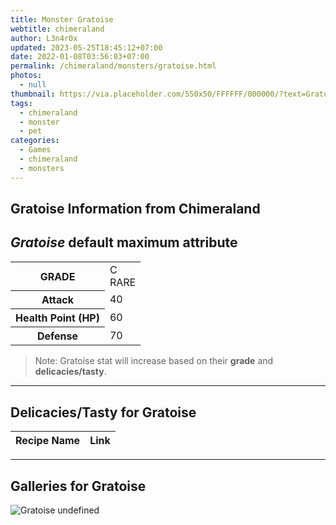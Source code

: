 ```yaml
---
title: Monster Gratoise
webtitle: chimeraland
author: L3n4r0x
updated: 2023-05-25T18:45:12+07:00
date: 2022-01-08T03:56:03+07:00
permalink: /chimeraland/monsters/gratoise.html
photos:
  - null
thumbnail: https://via.placeholder.com/550x50/FFFFFF/000000/?text=Gratoise
tags:
  - chimeraland
  - monster
  - pet
categories:
  - Games
  - chimeraland
  - monsters
---
```


<link
  rel="stylesheet"
  href="https://rawcdn.githack.com/dimaslanjaka/Web-Manajemen/870a349/css/bootstrap-5-3-0-alpha3-wrapper.css"
/>
<section id="bootstrap-wrapper">
  <h2>Gratoise Information from Chimeraland</h2>
  <h2 id="attribute"><i>Gratoise</i> default maximum attribute</h2>
  <div class="row">
    <div class="col mb-2">
      <div class="card bg-dark text-light">
        <div class="card-body">
          <table>
            <tr>
              <th>GRADE</th>
              <td>C <br /><span class="text-primary">RARE</span></td>
            </tr>
            <tr>
              <th>Attack</th>
              <td>40</td>
            </tr>
            <tr>
              <th>Health Point (HP)</th>
              <td>60</td>
            </tr>
            <tr>
              <th>Defense</th>
              <td>70</td>
            </tr>
          </table>
        </div>
      </div>
    </div>
  </div>
  <blockquote>
    Note: Gratoise stat will increase based on their <b>grade</b> and
    <b>delicacies/tasty</b>.
  </blockquote>
  <hr />
  <h2 id="delicacies">Delicacies/Tasty for Gratoise</h2>
  <div class="card">
    <div class="card-body">
      <div class="table-responsive">
        <table class="table table-striped table-dark">
          <thead>
            <tr>
              <th>Recipe Name</th>
              <th>Link</th>
            </tr>
          </thead>
          <tbody></tbody>
        </table>
      </div>
    </div>
  </div>
  <hr />
  <div id="gallery">
    <h2>Galleries for Gratoise</h2>
    <div class="row">
      <div class="col-lg-6 col-12">
        <img
          src="https://www.webmanajemen.com/undefined"
          alt="Gratoise undefined"
        />
      </div>
    </div>
  </div>
</section>